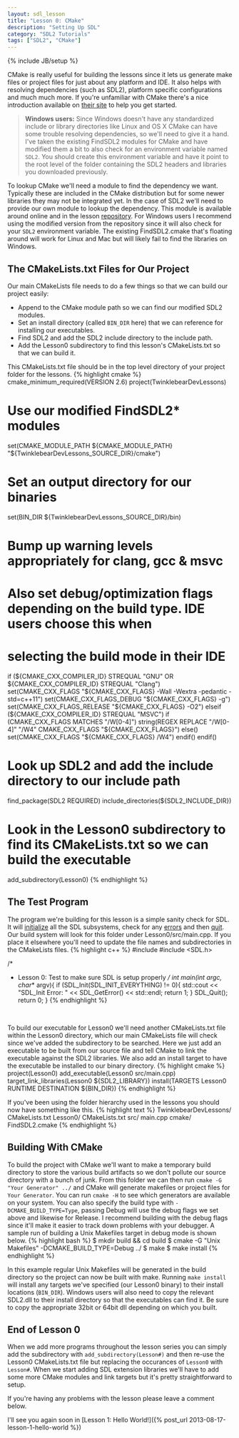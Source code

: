 ```yaml
---
layout: sdl_lesson
title: "Lesson 0: CMake"
description: "Setting Up SDL"
category: "SDL2 Tutorials"
tags: ["SDL2", "CMake"]
---
```

{% include JB/setup %}

CMake is really useful for building the lessons since it lets us generate make files or project files for just about
any platform and IDE. It also helps with resolving dependencies (such as SDL2), platform specific configurations and
much much more. If you're unfamiliar with CMake there's a nice introduction
available on [their site](http://www.cmake.org/cmake/help/cmake_tutorial.html) to help you get started.

<!--more-->

<blockquote>
<b>Windows users:</b> Since Windows doesn't have any standardized include or library directories like Linux and OS X CMake
can have some trouble resolving dependencies, so we'll need to give it a hand. I've taken the existing FindSDL2
modules for CMake and have modified them a bit to also check for an environment variable named <code>SDL2</code>. You should
create this environment variable and have it point to the root level of the folder containing the SDL2 headers
and libraries you downloaded previously.
</blockquote>

To lookup CMake we'll need a module to find the dependency we want. Typically these are included in the CMake distribution
but for some newer libraries they may not be integrated yet. In the case of SDL2 we'll need to provide our own module
to lookup the dependency. This module is available around online and in the lesson [repository](https://github.com/Twinklebear/TwinklebearDev-Lessons/blob/master/cmake/FindSDL2.cmake). For Windows users I recommend using the modified version from the
repository since it will also check for your `SDL2` environment variable. The existing FindSDL2.cmake that's floating
around will work for Linux and Mac but will likely fail to find the libraries on Windows.

The CMakeLists.txt Files for Our Project
-
Our main CMakeLists file needs to do a few things so that we can build our project easily:

- Append to the CMake module path so we can find our modified SDL2 modules.
- Set an install directory (called `BIN_DIR` here) that we can reference for installing our executables.
- Find SDL2 and add the SDL2 include directory to the include path.
- Add the Lesson0 subdirectory to find this lesson's CMakeLists.txt so that we can build it.

This CMakeLists.txt file should be in the top level directory of your project folder for the lessons.
{% highlight cmake %}
cmake_minimum_required(VERSION 2.6)
project(TwinklebearDevLessons)

# Use our modified FindSDL2* modules
set(CMAKE_MODULE_PATH ${CMAKE_MODULE_PATH} "${TwinklebearDevLessons_SOURCE_DIR}/cmake")
# Set an output directory for our binaries
set(BIN_DIR ${TwinklebearDevLessons_SOURCE_DIR}/bin)

# Bump up warning levels appropriately for clang, gcc & msvc
# Also set debug/optimization flags depending on the build type. IDE users choose this when
# selecting the build mode in their IDE
if (${CMAKE_CXX_COMPILER_ID} STREQUAL "GNU" OR ${CMAKE_CXX_COMPILER_ID} STREQUAL "Clang")
	set(CMAKE_CXX_FLAGS "${CMAKE_CXX_FLAGS} -Wall -Wextra -pedantic -std=c++11")
	set(CMAKE_CXX_FLAGS_DEBUG "${CMAKE_CXX_FLAGS} -g")
	set(CMAKE_CXX_FLAGS_RELEASE "${CMAKE_CXX_FLAGS} -O2")
elseif (${CMAKE_CXX_COMPILER_ID} STREQUAL "MSVC")
	if (CMAKE_CXX_FLAGS MATCHES "/W[0-4]")
		string(REGEX REPLACE "/W[0-4]" "/W4" CMAKE_CXX_FLAGS "${CMAKE_CXX_FLAGS}")
	else()
		set(CMAKE_CXX_FLAGS "${CMAKE_CXX_FLAGS} /W4")
	endif()
endif()

# Look up SDL2 and add the include directory to our include path
find_package(SDL2 REQUIRED)
include_directories(${SDL2_INCLUDE_DIR})

# Look in the Lesson0 subdirectory to find its CMakeLists.txt so we can build the executable
add_subdirectory(Lesson0)
{% endhighlight %}
<br />

The Test Program
-
The program we're building for this lesson is a simple sanity check for SDL. It will 
[initialize](https://wiki.libsdl.org/SDL_Init) all the SDL subsystems, check for any
[errors](https://wiki.libsdl.org/SDL_GetError) and then [quit](https://wiki.libsdl.org/SDL_Quit).
Our build system will look for this folder under Lesson0/src/main.cpp.
If you place it elsewhere you'll need to update the file names and subdirectories in the CMakeLists files.
{% highlight c++ %}
#include <iostream>
#include <SDL.h>

/*
 * Lesson 0: Test to make sure SDL is setup properly
 */
int main(int argc, char** argv){
	if (SDL_Init(SDL_INIT_EVERYTHING) != 0){
		std::cout << "SDL_Init Error: " << SDL_GetError() << std::endl;
		return 1;
	}
	SDL_Quit();
	return 0;
}
{% endhighlight %}
<br />

To build our executable for Lesson0 we'll need another CMakeLists.txt file within the Lesson0 directory, which our
main CMakeLists file will check since we've added the subdirectory to be searched. Here we just add an
executable to be built from our source file and tell CMake to link the executable against the SDL2 libraries.
We also add an install target to have the executable be installed to our binary directory.
{% highlight cmake %}
project(Lesson0)
add_executable(Lesson0 src/main.cpp)
target_link_libraries(Lesson0 ${SDL2_LIBRARY})
install(TARGETS Lesson0 RUNTIME DESTINATION ${BIN_DIR})
{% endhighlight %}
<br />

If you've been using the folder hierarchy used in the lessons you should now have something like this.
{% highlight text %}
TwinklebearDevLessons/
    CMakeLists.txt
    Lesson0/
        CMakeLists.txt
        src/
            main.cpp
    cmake/
        FindSDL2.cmake
{% endhighlight %}
<br />

Building With CMake
-
To build the project with CMake we'll want to make a temporary build directory to store the various build artifacts so we
don't pollute our source directory with a bunch of junk. From this folder we can then run `cmake -G "Your Generator" ../`
and CMake will generate makefiles or project files for `Your Generator`. You can run `cmake -H` to see which generators
are available on your system. You can also specify the build type with `-DCMAKE_BUILD_TYPE=Type`, passing Debug will
use the debug flags we set above and likewise for Release. I recommend building with the debug flags since it'll make
it easier to track down problems with your debugger. A sample run of building a Unix Makefiles target 
in debug mode is shown below.
{% highlight bash %}
$ mkdir build && cd build
$ cmake -G "Unix Makefiles" -DCMAKE_BUILD_TYPE=Debug ../
$ make
$ make install
{% endhighlight %}
<br />

In this example regular Unix Makefiles will be generated in the build directory so the project can now be built
with make. Running `make install` will install any targets we've specified (our Lesson0 binary) to their install
locations (`BIN_DIR`). Windows users will also need to copy the relevant SDL2.dll to their install directory so
that the executables can find it. Be sure to copy the appropriate 32bit or 64bit dll depending on which you built.

End of Lesson 0
-
When we add more programs throughout the lesson series you can simply add the subdirectory with
`add_subdirectory(Lesson#)` and then re-use the Lesson0 CMakeLists.txt file but replacing the occurances of
`Lesson0` with `Lesson#`. When we start adding SDL extension libraries we'll have to add some more CMake modules
and link targets but it's pretty straightforward to setup.

If you're having any problems with the lesson please leave a comment below.

I'll see you again soon in [Lesson 1: Hello World!]({% post_url 2013-08-17-lesson-1-hello-world %})

